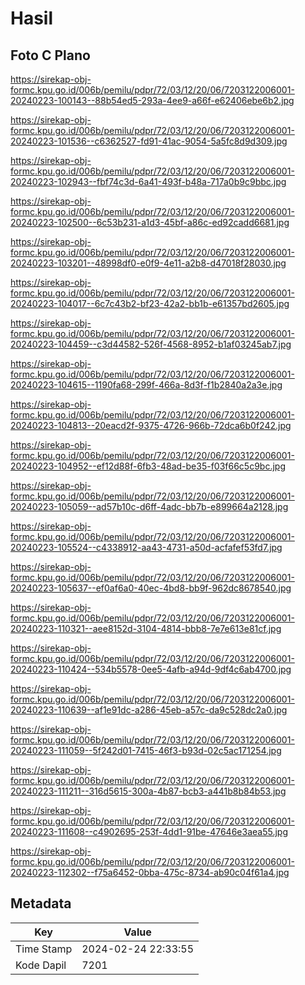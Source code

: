 # Hasil

## Foto C Plano

https://sirekap-obj-formc.kpu.go.id/006b/pemilu/pdpr/72/03/12/20/06/7203122006001-20240223-100143--88b54ed5-293a-4ee9-a66f-e62406ebe6b2.jpg

https://sirekap-obj-formc.kpu.go.id/006b/pemilu/pdpr/72/03/12/20/06/7203122006001-20240223-101536--c6362527-fd91-41ac-9054-5a5fc8d9d309.jpg

https://sirekap-obj-formc.kpu.go.id/006b/pemilu/pdpr/72/03/12/20/06/7203122006001-20240223-102943--fbf74c3d-6a41-493f-b48a-717a0b9c9bbc.jpg

https://sirekap-obj-formc.kpu.go.id/006b/pemilu/pdpr/72/03/12/20/06/7203122006001-20240223-102500--6c53b231-a1d3-45bf-a86c-ed92cadd6681.jpg

https://sirekap-obj-formc.kpu.go.id/006b/pemilu/pdpr/72/03/12/20/06/7203122006001-20240223-103201--48998df0-e0f9-4e11-a2b8-d47018f28030.jpg

https://sirekap-obj-formc.kpu.go.id/006b/pemilu/pdpr/72/03/12/20/06/7203122006001-20240223-104017--6c7c43b2-bf23-42a2-bb1b-e61357bd2605.jpg

https://sirekap-obj-formc.kpu.go.id/006b/pemilu/pdpr/72/03/12/20/06/7203122006001-20240223-104459--c3d44582-526f-4568-8952-b1af03245ab7.jpg

https://sirekap-obj-formc.kpu.go.id/006b/pemilu/pdpr/72/03/12/20/06/7203122006001-20240223-104615--1190fa68-299f-466a-8d3f-f1b2840a2a3e.jpg

https://sirekap-obj-formc.kpu.go.id/006b/pemilu/pdpr/72/03/12/20/06/7203122006001-20240223-104813--20eacd2f-9375-4726-966b-72dca6b0f242.jpg

https://sirekap-obj-formc.kpu.go.id/006b/pemilu/pdpr/72/03/12/20/06/7203122006001-20240223-104952--ef12d88f-6fb3-48ad-be35-f03f66c5c9bc.jpg

https://sirekap-obj-formc.kpu.go.id/006b/pemilu/pdpr/72/03/12/20/06/7203122006001-20240223-105059--ad57b10c-d6ff-4adc-bb7b-e899664a2128.jpg

https://sirekap-obj-formc.kpu.go.id/006b/pemilu/pdpr/72/03/12/20/06/7203122006001-20240223-105524--c4338912-aa43-4731-a50d-acfafef53fd7.jpg

https://sirekap-obj-formc.kpu.go.id/006b/pemilu/pdpr/72/03/12/20/06/7203122006001-20240223-105637--ef0af6a0-40ec-4bd8-bb9f-962dc8678540.jpg

https://sirekap-obj-formc.kpu.go.id/006b/pemilu/pdpr/72/03/12/20/06/7203122006001-20240223-110321--aee8152d-3104-4814-bbb8-7e7e613e81cf.jpg

https://sirekap-obj-formc.kpu.go.id/006b/pemilu/pdpr/72/03/12/20/06/7203122006001-20240223-110424--534b5578-0ee5-4afb-a94d-9df4c6ab4700.jpg

https://sirekap-obj-formc.kpu.go.id/006b/pemilu/pdpr/72/03/12/20/06/7203122006001-20240223-110639--af1e91dc-a286-45eb-a57c-da9c528dc2a0.jpg

https://sirekap-obj-formc.kpu.go.id/006b/pemilu/pdpr/72/03/12/20/06/7203122006001-20240223-111059--5f242d01-7415-46f3-b93d-02c5ac171254.jpg

https://sirekap-obj-formc.kpu.go.id/006b/pemilu/pdpr/72/03/12/20/06/7203122006001-20240223-111211--316d5615-300a-4b87-bcb3-a441b8b84b53.jpg

https://sirekap-obj-formc.kpu.go.id/006b/pemilu/pdpr/72/03/12/20/06/7203122006001-20240223-111608--c4902695-253f-4dd1-91be-47646e3aea55.jpg

https://sirekap-obj-formc.kpu.go.id/006b/pemilu/pdpr/72/03/12/20/06/7203122006001-20240223-112302--f75a6452-0bba-475c-8734-ab90c04f61a4.jpg


## Metadata

| Key        | Value               |
| ---------- | ------------------- |
| Time Stamp | 2024-02-24 22:33:55 |
| Kode Dapil | 7201                |



